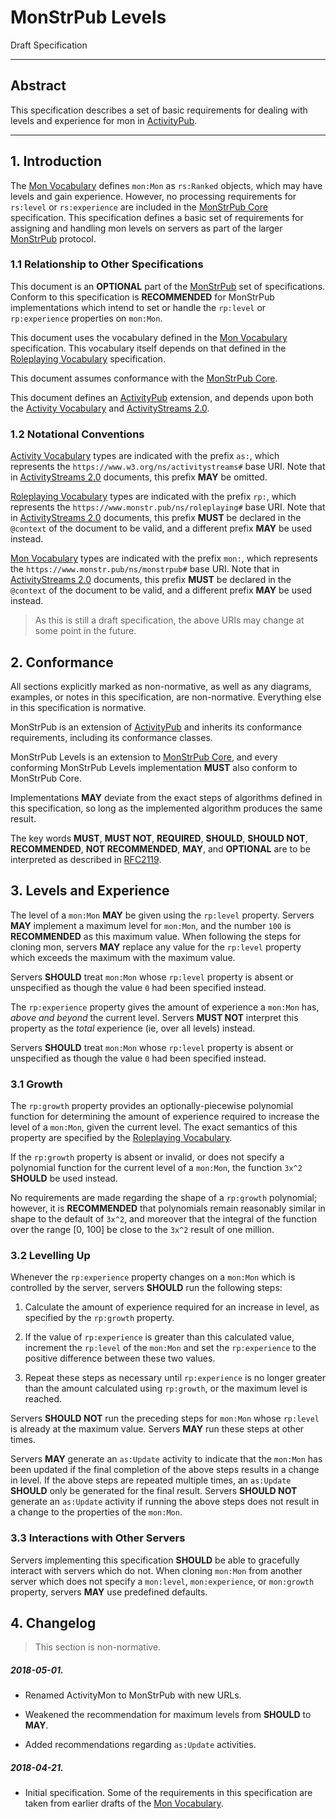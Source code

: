 #  MonStrPub Levels
Draft Specification

 - - -

##  Abstract  ##

This specification describes a set of basic requirements for dealing with levels and experience for mon in [ActivityPub][].

 - - -

##  1. Introduction  ##

The [Mon Vocabulary][] defines `mon:Mon` as `rs:Ranked` objects, which may have levels and gain experience.
However, no processing requirements for `rs:level` or `rs:experience` are included in the [MonStrPub Core][] specification.
This specification defines a basic set of requirements for assigning and handling mon levels on servers as part of the larger [MonStrPub][] protocol.

###  1.1 Relationship to Other Specifications

This document is an **OPTIONAL** part of the [MonStrPub][] set of specifications.
Conform to this specification is **RECOMMENDED** for MonStrPub implementations which intend to set or handle the `rp:level` or `rp:experience` properties on `mon:Mon`.

This document uses the vocabulary defined in the [Mon Vocabulary][] specification.
This vocabulary itself depends on that defined in the [Roleplaying Vocabulary][] specification.

This document assumes conformance with the [MonStrPub Core][].

This document defines an [ActivityPub][] extension, and depends upon both the [Activity Vocabulary][] and [ActivityStreams 2.0][].

###  1.2 Notational Conventions

[Activity Vocabulary][] types are indicated with the prefix `as:`, which represents the `https://www.w3.org/ns/activitystreams#` base URI.
Note that in [ActivityStreams 2.0][] documents, this prefix **MAY** be omitted.

[Roleplaying Vocabulary][] types are indicated with the prefix `rp:`, which represents the `https://www.monstr.pub/ns/roleplaying#` base URI.
Note that in [ActivityStreams 2.0][] documents, this prefix **MUST** be declared in the `@context` of the document to be valid, and a different prefix **MAY** be used instead.

[Mon Vocabulary][] types are indicated with the prefix `mon:`, which represents the `https://www.monstr.pub/ns/monstrpub#` base URI.
Note that in [ActivityStreams 2.0][] documents, this prefix **MUST** be declared in the `@context` of the document to be valid, and a different prefix **MAY** be used instead.

 >  As this is still a draft specification, the above URIs may change at some point in the future.

##  2. Conformance  ##

All sections explicitly marked as non-normative, as well as any diagrams, examples, or notes in this specification, are non-normative.
Everything else in this specification is normative.

MonStrPub is an extension of [ActivityPub][] and inherits its conformance requirements, including its conformance classes.

MonStrPub Levels is an extension to [MonStrPub Core][], and every conforming MonStrPub Levels implementation **MUST** also conform to MonStrPub Core.

Implementations **MAY** deviate from the exact steps of algorithms defined in this specification, so long as the implemented algorithm produces the same result.

The key words **MUST**, **MUST NOT**, **REQUIRED**, **SHOULD**, **SHOULD NOT**, **RECOMMENDED**, **NOT RECOMMENDED**, **MAY**, and **OPTIONAL** are to be interpreted as described in [RFC2119][].

##  3. Levels and Experience  ##

The level of a `mon:Mon` **MAY** be given using the `rp:level` property.
Servers **MAY** implement a maximum level for `mon:Mon`, and the number `100` is **RECOMMENDED** as this maximum value.
When following the steps for cloning mon, servers **MAY** replace any value for the `rp:level` property which exceeds the maximum with the maximum value.

Servers **SHOULD** treat `mon:Mon` whose `rp:level` property is absent or unspecified as though the value `0` had been specified instead.

The `rp:experience` property gives the amount of experience a `mon:Mon` has, *above and beyond* the current level.
Servers **MUST NOT** interpret this property as the *total* experience (ie, over all levels) instead.

Servers **SHOULD** treat `mon:Mon` whose `rp:level` property is absent or unspecified as though the value `0` had been specified instead.

###  3.1 Growth

The `rp:growth` property provides an optionally-piecewise polynomial function for determining the amount of experience required to increase the level of a `mon:Mon`, given the current level.
The exact semantics of this property are specified by the [Roleplaying Vocabulary][].

If the `rp:growth` property is absent or invalid, or does not specify a polynomial function for the current level of a `mon:Mon`, the function `3x^2` **SHOULD** be used instead.

No requirements are made regarding the shape of a `rp:growth` polynomial; however, it is **RECOMMENDED** that polynomials remain reasonably similar in shape to the default of `3x^2`, and moreover that the integral of the function over the range \[0, 100] be close to the `3x^2` result of one million.

###  3.2 Levelling Up

Whenever the `rp:experience` property changes on a `mon:Mon` which is controlled by the server, servers **SHOULD** run the following steps:

1.  Calculate the amount of experience required for an increase in level, as specified by the `rp:growth` property.

2.  If the value of `rp:experience` is greater than this calculated value, increment the `rp:level` of the `mon:Mon` and set the `rp:experience` to the positive difference between these two values.

3.  Repeat these steps as necessary until `rp:experience` is no longer greater than the amount calculated using `rp:growth`, or the maximum level is reached.

Servers **SHOULD NOT** run the preceding steps for `mon:Mon` whose `rp:level` is already at the maximum value.
Servers **MAY** run these steps at other times.

Servers **MAY** generate an `as:Update` activity to indicate that the `mon:Mon` has been updated if the final completion of the above steps results in a change in level.
If the above steps are repeated multiple times, an `as:Update` **SHOULD** only be generated for the final result.
Servers **SHOULD NOT** generate an `as:Update` activity if running the above steps does not result in a change to the properties of the `mon:Mon`.

###  3.3 Interactions with Other Servers

Servers implementing this specification **SHOULD** be able to gracefully interact with servers which do not.
When cloning `mon:Mon` from another server which does not specify a `mon:level`, `mon:experience`, or `mon:growth` property, servers **MAY** use predefined defaults.

##  4. Changelog  ##

 >  This section is non-normative.

#####  2018-05-01.

 +  Renamed ActivityMon to MonStrPub with new URLs.

 +  Weakened the recommendation for maximum levels from **SHOULD** to **MAY**.

 +  Added recommendations regarding `as:Update` activities.

#####  2018-04-21.

 +  Initial specification.
    Some of the requirements in this specification are taken from earlier drafts of the [Mon Vocabulary][].


[Activity Vocabulary]:    <https://www.w3.org/TR/activitystreams-vocabulary/>   "Activity Vocabulary"
[ActivityPub]:            <https://www.w3.org/TR/activitypub/>                  "ActivityPub"
[ActivityStreams 2.0]:    <https://www.w3.org/TR/activitystreams-core/>         "Activity Streams 2.0"
[Mon Vocabulary]:         <https://www.monstr.pub/spec/mon-vocabulary/>         "Mon Vocabulary"
[MonStrPub]:              <https://www.monstr.pub/spec/monstrpub-overview/>     "MonStrPub"
[MonStrPub Core]:         <https://www.monstr.pub/spec/monstrpub-core/>         "MonStrPub Core"
[RFC2119]:                <https://tools.ietf.org/html/rfc2119>                 "Key words for use in RFCs to Indicate Requirement Levels"
[Roleplaying Vocabulary]: <https://www.monstr.pub/spec/roleplaying-vocabulary/> "Roleplaying Vocabulary"

